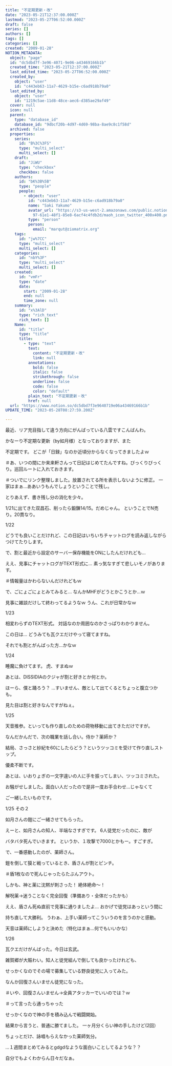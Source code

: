 ```yaml
---
title: "不定期更新・改"
date: "2023-05-21T12:37:00.000Z"
lastmod: "2023-05-27T06:52:00.000Z"
draft: false
series: []
authors: []
tags: []
categories: []
created: "2009-01-28"
NOTION_METADATA:
  object: "page"
  id: "dc5dbd7f-3e96-4071-9e06-a43469166b1b"
  created_time: "2023-05-21T12:37:00.000Z"
  last_edited_time: "2023-05-27T06:52:00.000Z"
  created_by:
    object: "user"
    id: "c443eb63-11a7-4629-b15e-c6ad918b79a0"
  last_edited_by:
    object: "user"
    id: "1219c5ae-11d8-48ce-aec6-d385ae29af49"
  cover: null
  icon: null
  parent:
    type: "database_id"
    database_id: "9dbcf20b-4d97-4d69-98ba-8ae9c8c1f58d"
  archived: false
  properties:
    series:
      id: "B%3C%3FS"
      type: "multi_select"
      multi_select: []
    draft:
      id: "JiWU"
      type: "checkbox"
      checkbox: false
    authors:
      id: "bK%3B%5B"
      type: "people"
      people:
        - object: "user"
          id: "c443eb63-11a7-4629-b15e-c6ad918b79a0"
          name: "Saki Yakumo"
          avatar_url: "https://s3-us-west-2.amazonaws.com/public.notion-static.com/3ad1c4\
            97-61e1-48f1-85e8-6acf4c4fdb2d/maoh_icon_twitter_400x400.png"
          type: "person"
          person:
            email: "marqut@ziomatrix.org"
    tags:
      id: "jw%7CC"
      type: "multi_select"
      multi_select: []
    categories:
      id: "nbY%3F"
      type: "multi_select"
      multi_select: []
    created:
      id: "vmFr"
      type: "date"
      date:
        start: "2009-01-28"
        end: null
        time_zone: null
    summary:
      id: "x%3AlD"
      type: "rich_text"
      rich_text: []
    Name:
      id: "title"
      type: "title"
      title:
        - type: "text"
          text:
            content: "不定期更新・改"
            link: null
          annotations:
            bold: false
            italic: false
            strikethrough: false
            underline: false
            code: false
            color: "default"
          plain_text: "不定期更新・改"
          href: null
  url: "https://www.notion.so/dc5dbd7f3e9640719e06a43469166b1b"
UPDATE_TIME: "2023-05-28T08:27:59.200Z"

---
```

<link rel="stylesheet" href="https://cdn.jsdelivr.net/npm/katex@0.16.2/dist/katex.min.css" integrity="sha384-bYdxxUwYipFNohQlHt0bjN/LCpueqWz13HufFEV1SUatKs1cm4L6fFgCi1jT643X" crossorigin="anonymous">


最近、リア充目指して違う方向にがんばっている八雲ですこんばんわ。


かなーり不定期な更新（by如月様）となっておりますが、また


不定期です。 どこが「日録」なのか近頃分からなくなってきましたよｗ


＃あ、いつの間にか来来軒さんって日記はじめてたんですね。びっくりびっくり。巡回ルートに入れておきます。


＃ついでにリンク整理しました。放置されてる所を表示しないように修正。 一家はまぁ…ああいうもんでしょうということで残し。


とりあえず、書き残し分の消化を少々。


1/21に出てきた双昌石、削ったら鍛錬14/15。だめじゃん。 ということでN売り。20貫なり。


1/22


どうでも良いことだけれど、この日記はいちいちチャットログを読み返しながらつけてたりします。


で、割と最近から設定のサーバー保存機能をONにしたんだけれども…


ええ、見事にチャットログがTEXT形式に… 素っ気なすぎて悲しいモノがあります。


＃情報量はかわらないんだけれどもｗ


で、ごにょごにょとみてみると… なんかMHFがどうとかこうとか…ｗ


見事に雑談だけして終わってるようなｗ うん、これが日常かなｗ


1/23


相変わらずのTEXT形式。 対話なのか周囲なのかさっぱりわかりません。


この日は… どうみても瓦クエだけやって寝てますね。


それでも割とがんばった方…かなｗ


1/24


睡魔に負けてます。 虎、すまぬｗ


あとは、DISSIDIAのクジャが割と好きとか何とか。


ほーら、僕と踊ろう？ …すいません、敵として出てくるとちょっと腹立つかも。


見た目は割と好きなんですがねぇ。


1/25


天音推参。といっても作り直しのための荷物移動に出てきただけですが。


なんだかんだで、次の職業を話し合い。侍か？薬師か？


結局、さっさと紗紀を60にしたらどう？というツッコミを受けて作り直しストップ。


優柔不断です。


あとは、いおりょぎの一文字違いの人に手を振ってしまい、ツッコミされた。


お騒がせしました。面白い人だったので是非一度お手合わせ…じゃなくて


ご一緒したいものです。


1/25 その２


如月さんの鎧にご一緒させてもらった。


えーと、如月さんの知人、半端なさすぎです。 6人徒党だったのに、敵が


バタバタ死んでいきます。 というか、１攻撃で7000とかもー。すごすぎ。


で、一番感動したのが、薬師さん。


鎧を倒して獏と戦っているとき、盾さんが割とピンチ。


＃盾1枚なので死んじゃったらたぶんアウト。


しかも、神と薬に沈黙が刺さった！ 絶体絶命～！


解呪薬→迷うことなく完全回復（準備あり・全体だったかも）


ええ、盾さん死ぬ直前で見事に通りましたよ… おかげで徒党はあっという間に


持ち直して大勝利。 うわぁ、上手い薬師ってこういうのを言うのかと感動。


天音は薬師にしようと決めた（特化はまぁ…何でもいいかな）


1/26


瓦クエだけがんばった。今日は玄武。


雑賀郷が大賑わい。知人と徒党組んで倒しても良かったけれども、


せっかくなのでその場で募集している野良徒党に入ってみた。


なんか回復さんいません徒党になった。


＃いや、回復さんいません→全員アタッカーでいいのでは？ｗ


＃って言ったら通っちゃった


せっかくなので神の手を積み込んで戦闘開始。


結果から言うと、普通に勝てました。 一ヶ月分くらい神の手したけど(2回）


ちょっとだけ、詠唱もらえなかった薬師気分。


…１週間まとめてみるとgdgdなような面白いことしてるような？？


自分でもよくわからん日々だなぁ。

